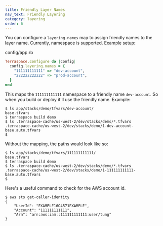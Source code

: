 ```yaml
---
title: Friendly Layer Names
nav_text: Friendly Layering
category: layering
order: 6
---
```


You can configure a `layering.names` map to assign friendly names to the layer name.  Currently, namespace is supported. Example setup:

config/app.rb

```ruby
Terraspace.configure do |config|
  config.layering.names = {
    "111111111111" => "dev-account",
    "222222222222" => "prod-account",
  }
end
```

This maps the `111111111111` namespace to a friendly  name `dev-account`. So when you build or deploy it'll use the friendly name. Example:

    $ ls app/stacks/demo/tfvars/dev-account/
    base.tfvars
    $ terraspace build demo
    $ ls .terraspace-cache/us-west-2/dev/stacks/demo/*.tfvars
    .terraspace-cache/us-west-2/dev/stacks/demo/1-dev-account-base.auto.tfvars
    $

Without the mapping, the paths would look like so:

    $ ls app/stacks/demo/tfvars/111111111111/
    base.tfvars
    $ terraspace build demo
    $ ls .terraspace-cache/us-west-2/dev/stacks/demo/*.tfvars
    .terraspace-cache/us-west-2/dev/stacks/demo/1-111111111111-base.auto.tfvars
    $



Here's a useful command to check for the AWS account id.

    $ aws sts get-caller-identity
    {
        "UserId": "EXAMPLE16O4571EXAMPLE",
        "Account": "111111111111",
        "Arn": "arn:aws:iam::111111111111:user/tung"
    }
